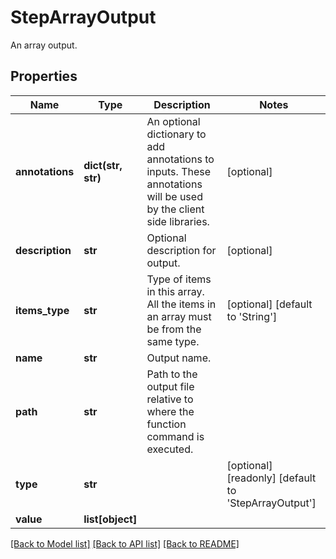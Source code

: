 # StepArrayOutput

An array output.
## Properties
Name | Type | Description | Notes
------------ | ------------- | ------------- | -------------
**annotations** | **dict(str, str)** | An optional dictionary to add annotations to inputs. These annotations will be used by the client side libraries. | [optional] 
**description** | **str** | Optional description for output. | [optional] 
**items_type** | **str** | Type of items in this array. All the items in an array must be from the same type. | [optional] [default to 'String']
**name** | **str** | Output name. | 
**path** | **str** | Path to the output file relative to where the function command is executed. | 
**type** | **str** |  | [optional] [readonly] [default to 'StepArrayOutput']
**value** | **list[object]** |  | 

[[Back to Model list]](../README.md#documentation-for-models) [[Back to API list]](../README.md#documentation-for-api-endpoints) [[Back to README]](../README.md)


